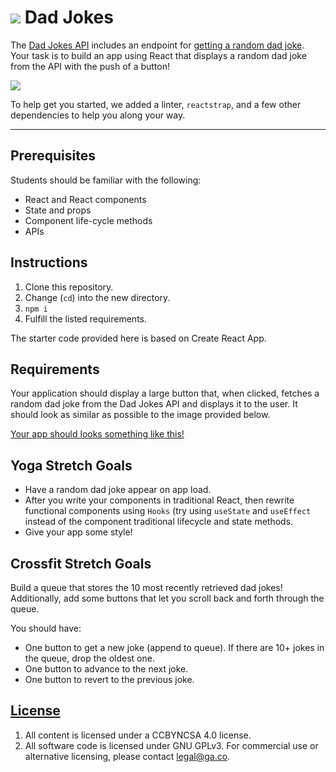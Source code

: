 # ![](https://ga-dash.s3.amazonaws.com/production/assets/logo-9f88ae6c9c3871690e33280fcf557f33.png) Dad Jokes 


The [Dad Jokes API](https://icanhazdadjoke.com/api) includes an endpoint for [getting a random dad joke](https://icanhazdadjoke.com/api#fetch-a-random-dad-joke). Your task is to build an app using React that displays a random dad joke from the API with the push of a button!

![](https://media.giphy.com/media/1woSafF6fSRUa40iTr/giphy.gif)<br>

To help get you started, we added a linter, `reactstrap`, and a few other dependencies to help you along your way.

---

## Prerequisites

Students should be familiar with the following: 

-   React and React components
-   State and props
-   Component life-cycle methods
-   APIs

## Instructions

1.  Clone this repository.
1.  Change (`cd`) into the new directory.
1.  `npm i`
1.  Fulfill the listed requirements.

The starter code provided here is based on Create React App. 

## Requirements

Your application should display a large button that, when clicked, fetches a random dad joke from the Dad Jokes API and displays it to the user. It should look as similar as possible to the image provided below.

[Your app should looks something like this!](https://drive.google.com/file/d/1N_aFEN18nua-42HhgessxE3XwnqBbz-K/view)

## Yoga Stretch Goals 

* Have a random dad joke appear on app load.
* After you write your components in traditional React, then rewrite functional components using `Hooks` (try using `useState` and `useEffect` instead of the component traditional lifecycle and state methods. 
* Give your app some style!


## Crossfit Stretch Goals

Build a queue that stores the 10 most recently retrieved dad jokes! Additionally, add some buttons that let you scroll back and forth through the queue.

You should have:

* One button to get a new joke (append to queue). If there are 10+ jokes in the queue, drop the oldest one.
* One button to advance to the next joke.
* One button to revert to the previous joke.

## [License](LICENSE)

1.  All content is licensed under a CC­BY­NC­SA 4.0 license.
1.  All software code is licensed under GNU GPLv3. For commercial use or
    alternative licensing, please contact legal@ga.co.

